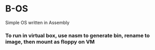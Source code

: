 # B-OS
Simple OS written in Assembly

### To run in virtual box, use nasm to generate bin, rename to image, then mount as floppy on VM
